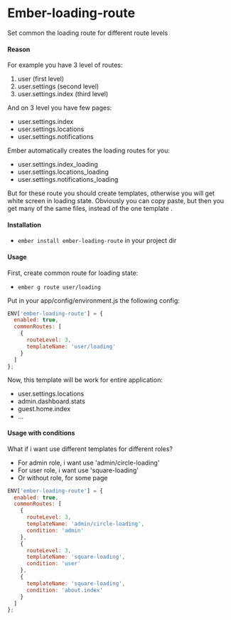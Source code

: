 # Ember-loading-route

Set common the loading route for different route levels

#### Reason

For example you have 3 level of routes:
1. user (first level)
2. user.settings (second level)
3. user.settings.index (third level)

And on 3 level you have few pages:
* user.settings.index
* user.settings.locations
* user.settings.notifications

Ember automatically creates the loading routes for you:
* user.settings.index_loading
* user.settings.locations_loading
* user.settings.notifications_loading

But for these route you should create templates, otherwise 
you will get white screen in loading state. Obviously you can 
copy paste, but then you get many of the same files, instead of 
the one template .

#### Installation

* `ember install ember-loading-route` in your project dir

#### Usage

First, create common route for loading state:

* `ember g route user/loading`

Put in your app/config/environment.js the following config:

```javascript
ENV['ember-loading-route'] = {
  enabled: true,
  commonRoutes: [
    {
      routeLevel: 3,
      templateName: 'user/loading'
    }
  ]
};
```

Now, this template will be work for entire application:
* user.settings.locations
* admin.dashboard.stats
* guest.home.index
* ...


#### Usage with conditions

What if i want use different templates for different roles?
* For admin role, i want use 'admin/circle-loading'
* For user role, i want use 'square-loading'
* Or without role, for some page


```javascript
ENV['ember-loading-route'] = {
  enabled: true,
  commonRoutes: [
    {
      routeLevel: 3,
      templateName: 'admin/circle-loading',
      condition: 'admin'
    },
    {
      routeLevel: 3,
      templateName: 'square-loading',
      condition: 'user'
    },
    {
      templateName: 'square-loading',
      condition: 'about.index'
    }
  ]
};
```

